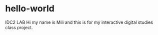 # hello-world
IDC2 LAB
Hi my name is Mili and this is for my interactive digital studies class project. 
